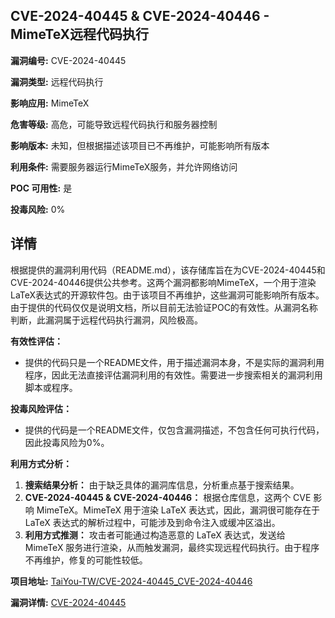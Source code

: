 ## CVE-2024-40445 & CVE-2024-40446 - MimeTeX远程代码执行

**漏洞编号:** CVE-2024-40445

**漏洞类型:** 远程代码执行

**影响应用:** MimeTeX

**危害等级:** 高危，可能导致远程代码执行和服务器控制

**影响版本:** 未知，但根据描述该项目已不再维护，可能影响所有版本

**利用条件:** 需要服务器运行MimeTeX服务，并允许网络访问

**POC 可用性:** 是

**投毒风险:** 0%

## 详情

根据提供的漏洞利用代码（README.md），该存储库旨在为CVE-2024-40445和CVE-2024-40446提供公共参考。这两个漏洞都影响MimeTeX，一个用于渲染LaTeX表达式的开源软件包。由于该项目不再维护，这些漏洞可能影响所有版本。由于提供的代码仅仅是说明文档，所以目前无法验证POC的有效性。从漏洞名称判断，此漏洞属于远程代码执行漏洞，风险极高。

**有效性评估：**

*   提供的代码只是一个README文件，用于描述漏洞本身，不是实际的漏洞利用程序，因此无法直接评估漏洞利用的有效性。需要进一步搜索相关的漏洞利用脚本或程序。

**投毒风险评估：**

*   提供的代码是一个README文件，仅包含漏洞描述，不包含任何可执行代码，因此投毒风险为0%。

**利用方式分析：**

1.  **搜索结果分析：** 由于缺乏具体的漏洞库信息，分析重点基于搜索结果。
2.  **CVE-2024-40445 & CVE-2024-40446：** 根据仓库信息，这两个 CVE 影响 MimeTeX。MimeTeX 用于渲染 LaTeX 表达式，因此，漏洞很可能存在于 LaTeX 表达式的解析过程中，可能涉及到命令注入或缓冲区溢出。
3.  **利用方式推测：** 攻击者可能通过构造恶意的 LaTeX 表达式，发送给 MimeTeX 服务进行渲染，从而触发漏洞，最终实现远程代码执行。由于程序不再维护，修复的可能性较低。


**项目地址:** [TaiYou-TW/CVE-2024-40445_CVE-2024-40446](https://github.com/TaiYou-TW/CVE-2024-40445_CVE-2024-40446)

**漏洞详情:** [CVE-2024-40445](https://nvd.nist.gov/vuln/detail/CVE-2024-40445)